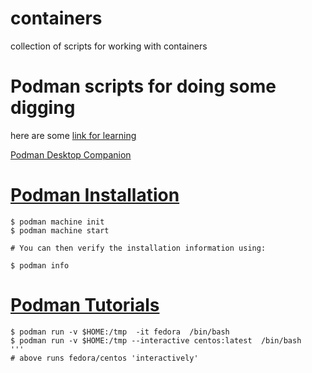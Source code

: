 # containers
collection of scripts for working with containers

# Podman scripts for doing some digging

here are some [link for learning](https://github.com/pditommaso/awesome-containers)

[Podman Desktop Companion](https://iongion.github.io/podman-desktop-companion/)

# [Podman Installation](https://podman.io/docs/installation)

```angular2html
$ podman machine init
$ podman machine start

# You can then verify the installation information using:

$ podman info
```

# [Podman Tutorials](https://docs.podman.io/en/latest/Tutorials.html)

```
$ podman run -v $HOME:/tmp  -it fedora  /bin/bash
$ podman run -v $HOME:/tmp --interactive centos:latest  /bin/bash
'''
# above runs fedora/centos 'interactively'
